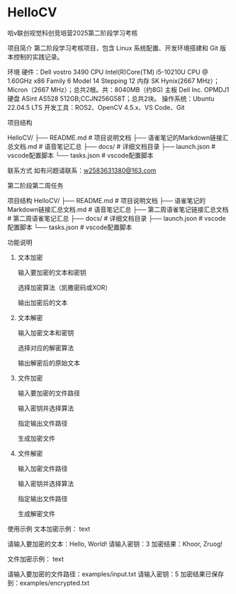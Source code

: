 # HelloCV
哈v联创视觉科创竞培营2025第二阶段学习考核

项目简介
第二阶段学习考核项目，包含 Linux 系统配置、开发环境搭建和 Git 版本控制的实践记录。

环境
    硬件：Dell vostro 3490 
    CPU    Intel(R)Core(TM) i5-10210U CPU @ 1.60GHz x86 Family 6 Model 14 Stepping 12
    内存    SK Hynix(2667 MHz）；Micron（2667 MHz）；总共2根。共：8040MB（约8G)
    主板    Dell Inc. OPMDJ1
    硬盘    ASint AS528 512GB;CCJN256G58T；总共2块。
    操作系统：Ubuntu 22.04.5 LTS
    开发工具：ROS2、OpenCV 4.5.x、VS Code、Git

项目结构

HelloCV/
├── README.md                             # 项目说明文档
├── 语雀笔记的Markdown链接汇总文档.md         # 语音笔记汇总
├── docs/                                 # 详细文档目录
├── launch.json                           # vscode配置脚本
└── tasks.json                            # vscode配置脚本

联系方式
如有问题请联系：w2583631380@163.com

第二阶段第二周任务

项目结构
HelloCV/
├── README.md                             # 项目说明文档
├── 语雀笔记的Markdown链接汇总文档.md         # 语音笔记汇总
├── 第二周语雀笔记链接汇总文档                # 第二周语雀笔记汇总
├── docs/                                 # 详细文档目录
├── launch.json                           # vscode配置脚本
└── tasks.json                            # vscode配置脚本

功能说明
1. 文本加密

    输入要加密的文本和密钥

    选择加密算法（凯撒密码或XOR）

    输出加密后的文本

2. 文本解密

    输入加密文本和密钥

    选择对应的解密算法

    输出解密后的原始文本

3. 文件加密

    输入要加密的文件路径

    输入密钥并选择算法

    指定输出文件路径

    生成加密文件

4. 文件解密

    输入加密文件路径

    输入密钥并选择算法

    指定输出文件路径

    生成解密文件

使用示例
文本加密示例：
text

请输入要加密的文本：Hello, World!
请输入密钥：3
加密结果：Khoor, Zruog!

文件加密示例：
text

请输入要加密的文件路径：examples/input.txt
请输入密钥：5
加密结果已保存到：examples/encrypted.txt
